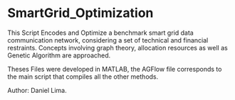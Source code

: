 # SmartGrid_Optimization
This Script Encodes and Optimize a benchmark smart grid data communication network, considering a set of technical and financial restraints. Concepts involving graph theory, allocation resources as well as Genetic Algorithm are approached.

Theses Files were developed in MATLAB, the AGFlow file corresponds to the main script that compiles all the other methods.

Author: Daniel Lima.
